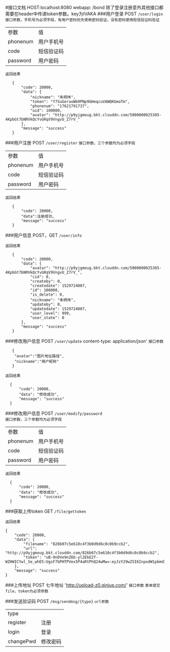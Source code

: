 #接口文档
    HOST:localhost:8080
    webapp: /bond
    除了登录注册意外其他接口都需要在header中传递token参数。key为IVAKA
###用户登录 POST `/user/login`
```接口参数，手机号为必须字段，有用户密码优先使用密码验证。没有密码使用短信验证码验证```
<table>
<tr><td>参数</td><td>值</td></tr>
<tr><td>phonenum</td><td>用户手机号</td></tr>
<tr><td>code</td><td>短信验证码</td></tr>
<tr><td>password</td><td>用户密码</td></tr>
</table>

```返回结果```
```$xslt
   {
       "code": 20000,
       "data": {
           "nickname": "朱明伟",
           "token": "Y7SuGerauWb9PNp9GHeqcuVAWQKGmoTm",
           "phonenum": "17621791737",
           "uid": 100000,
           "avatar": "http://p9yjgmoug.bkt.clouddn.com/5000000025385-4KpbGt7bNRVkQcYvGRqV9VngvU_Z7rV_"
       },
       "message": "success"
   }
```

###用户注册 POST `/user/register`
```接口参数，三个参数均为必须字段```

<table>
<tr><td>参数</td><td>值</td></tr>
<tr><td>phonenum</td><td>用户手机号</td></tr>
<tr><td>code</td><td>短信验证码</td></tr>
<tr><td>password</td><td>用户密码</td></tr>
</table>

```返回结果```
```$xslt
   {
       "code": 20000,
       "data":注册成功,
       "message": "success"
   }
```

###用户信息 POST，GET `/user/info`

```返回结果```
```
   {
       "code": 20000,
       "data": {
           "avatar": "http://p9yjgmoug.bkt.clouddn.com/5000000025385-4KpbGt7bNRVkQcYvGRqV9VngvU_Z7rV_",
           "cid": 0,
           "createby": 0,
           "createdate": 1529724007,
           "id": 100000,
           "is_delete": 0,
           "nickname": "朱明伟",
           "updateby": 0,
           "updatedate": 1529724007,
           "user_level": 999,
           "user_state": 0
       },
       "message": "success"
   }
```


###修改用户信息 POST `/user/update`  content-type: application/json'
```接口参数```

```
   {
   	"avatar":"图片地址路径",
   	"nickname":"用户昵称"
   }

```

```返回结果```
```
  {
      "code": 20000,
      "data": "修改成功",
      "message": "success"
  }
```



###修改用户信息 POST `/user/modify/password`  
```接口参数，三个参数均为必须字段```


  <table>
  <tr><td>参数</td><td>值</td></tr>
  <tr><td>phonenum</td><td>用户手机号</td></tr>
  <tr><td>code</td><td>短信验证码</td></tr>
  <tr><td>password</td><td>用户密码</td></tr>
  </table>



```返回结果```
```
  {
      "code": 20000,
      "data": "修改成功",
      "message": "success"
  }
```

###获取上传token GET `/file/gettoken`  

```返回结果```
```
{
    "code": 20000,
    "data": {
        "filename": "826b07c5e610c4f3b0d9d6c0c0b9ccb2",
        "url": "http://p9yjgmoug.bkt.clouddn.com/826b07c5e610c4f3b0d9d6c0c0b9ccb2",
        "token": "uB-9nDVe9nZ6b-yl2EbEZf-WZHWICYwl_Se_whE5:UgsF7bPHTPVex5P4aRtPhQ24wMw=:eyJzY29wZSI6InpodW1pbmd3ZWktcDo4MjZiMDdjNWU2MTBjNGYzYjBkOWQ2YzBjMGI5Y2NiMiIsImRlYWRsaW5lIjoxNTI5NzI4NzAwfQ=="
    },
    "message": "success"
}
```

###上传地址 POST 七牛地址 'http://upload-z0.qiniup.com/' 
```接口参数```
```表单提交file，token为必须参数```
    
###发送验证码 POST `/msg/sendmsg/{type}`
```url参数```

  <table>
  <tr><td>type</td><tr>
  <tr><td>register</td><td>注册</td><tr>
  <tr><td>login</td><td>登录</td><tr>
  <tr><td>changePwd</td><td>修改密码</td><tr>
  </table>




    



